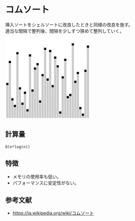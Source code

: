 # コムソート

挿入ソートをシェルソートに改良したときと同様の改良を施す。  
適当な間隔で整列後、間隔を少しずつ狭めて整列していく。  

![コムソート](../img/CombSort.gif)  

## 計算量

```text
O(n*log(n))
```

## 特徴

- メモリの使用率も低い。
- パフォーマンスに安定性がない。

## 参考文献

- <https://ja.wikipedia.org/wiki/コムソート>
